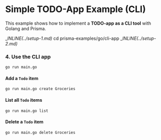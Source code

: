 # Simple TODO-App Example (CLI)

This example shows how to implement a **TODO-app as a CLI tool** with Golang and Prisma.

__INLINE(../_setup-1.md)__
cd prisma-examples/go/cli-app
__INLINE(../_setup-2.md)__

### 4. Use the CLI app

```
go run main.go
```

#### Add a `Todo` item

```
go run main.go create Groceries
```

#### List all `Todo` items

```
go run main.go list
```

#### Delete a `Todo` item

```
go run main.go delete Groceries
```
